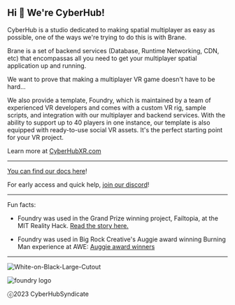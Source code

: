 ## Hi 👋 We're CyberHub!

CyberHub is a studio dedicated to making spatial multiplayer as easy as possible, one of the ways we're trying to do this is with Brane.

Brane is a set of backend services (Database, Runtime Networking, CDN, etc) that encompassas all you need to get your multiplayer spatial application up and running.

We want to prove that making a multiplayer VR game doesn't have to be hard...

We also provide a template, Foundry, which is maintained by a team of experienced VR developers and comes with a custom VR rig, sample scripts, and integration with our multiplayer and backend services. With the ability to support up to 40 players in one instance, our template is also equipped with ready-to-use social VR assets. It's the perfect starting point for your VR project.

Learn more at [CyberHubXR.com](https://CyberHubXR.com/product)

---

[You can find our docs here](https://dev.cyberhubxr.com)!

For early access and quick help, [join our discord](https://discord.gg/FJUNGXvNf8/)!

---
Fun facts:

* Foundry was used in the Grand Prize winning project, Failtopia, at the MIT Reality Hack. [Read the story here.](https://nowandten.substack.com/p/winning-the-reality-hack-in-my-heart)

* Foundry was used in Big Rock Creative's Auggie award winning Burning Man experience at AWE: [Auggie award winners](https://www.awexr.com/blog/Auggie-Awards-Winners-at-AWE-USA-2023)

---

![White-on-Black-Large-Cutout](https://github.com/CyberHubXR/.github/assets/43615314/18a4b321-70d3-46d3-9187-f90c3af3a207)

![foundry logo](https://github.com/FoundryXR/.github/assets/43615314/4f531979-6d24-4bb9-950c-ad88f5631313)

ⓒ2023 CyberHubSyndicate

<!--

**Here are some ideas to get you started:**

🙋‍♀️ A short introduction - what is your organization all about?
🌈 Contribution guidelines - how can the community get involved?
👩‍💻 Useful resources - where can the community find your docs? Is there anything else the community should know?
🍿 Fun facts - what does your team eat for breakfast?
🧙 Remember, you can do mighty things with the power of [Markdown](https://docs.github.com/github/writing-on-github/getting-started-with-writing-and-formatting-on-github/basic-writing-and-formatting-syntax)
-->
